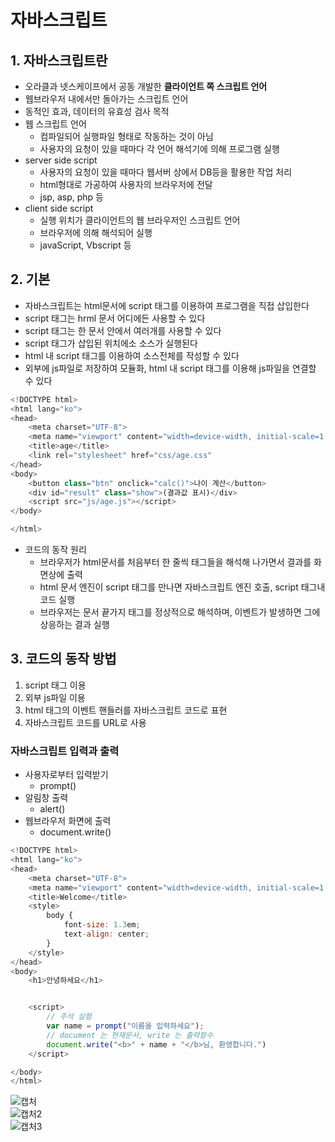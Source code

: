 # 자바스크립트
## 1. 자바스크립트란

- 오라클과 넷스케이프에서 공동 개발한 **클라이언트 쪽 스크립트 언어**
- 웹브라우저 내에서만 돌아가는 스크립트 언어
- 동적인 효과, 데이터의 유효성 검사 목적
- 웹 스크립트 언어
    - 컴파일되어 실행파일 형태로 작동하는 것이 아님
    - 사용자의 요청이 있을 때마다 각 언어 해석기에 의해 프로그램 실행
- server side script
    - 사용자의 요청이 있을 때마다 웹서버 상에서 DB등을 활용한 작업 처리
    - html형대로 가공하여 사용자의 브라우저에 전달
    - jsp, asp, php 등
- client side script
    - 실행 위치가 클라이언트의 웹 브라우저인 스크립트 언어
    - 브라우저에 의해 해석되어 실행
    - javaScript, Vbscript 등

## 2. 기본

- 자바스크립트는 html문서에 script 태그를 이용하여 프로그램을 직접 삽입한다
- script 태그는 hrml 문서 어디에든 사용할 수 있다
- script 태그는 한 문서 안에서 여러개를 사용할 수 있다
- script 태그가 삽입된 위치에소 소스가 실행된다
- html 내 script 태그를 이용하여 소스전체를 작성할 수 있다
- 외부에 js파일로 저장하여 모듈화, html 내 script 태그를 이용해 js파일을 연결할 수 있다



```javascript
<!DOCTYPE html>
<html lang="ko">
<head>
    <meta charset="UTF-8">
    <meta name="viewport" content="width=device-width, initial-scale=1.0">
    <title>age</title>
    <link rel="stylesheet" href="css/age.css"
</head>
<body>
    <button class="btn" onclick="calc()">나이 계산</button>
    <div id="result" class="show">(결과값 표시)</div>
    <script src="js/age.js"></script>
</body>

</html>
```

- 코드의 동작 원리
    - 브라우저가 html문서를 처음부터 한 줄씩 태그들을 해석해 나가면서 결과를 화면상에 출력
    - html 문서 엔진이 script 태그를 만나면 자바스크립트 엔진 호출, script 태그내 코드 실행
    - 브라우저는 문서 끝가지 태그를 정상적으로 해석하며, 이벤트가 발생하면 그에 상응하는 결과 실행

## 3. 코드의 동작 방법
1. script 태그 이용
2. 외부 js파일 이용
3. html 태그의 이벤트 핸들러를 자바스크립트 코드로 표현
4. 자바스크립트 코드를 URL로 사용

### 자바스크립트 입력과 출력 
- 사용자로부터 입력받기
    - prompt()
- 알림창 출력
    - alert()
- 웹브라우저 화면에 출력
    - document.write()
```javascript
<!DOCTYPE html>
<html lang="ko">
<head>
    <meta charset="UTF-8">
    <meta name="viewport" content="width=device-width, initial-scale=1.0">
    <title>Welcome</title>
    <style>
        body {
            font-size: 1.3em;
            text-align: center;
        }
    </style>
</head>
<body>
    <h1>안녕하세요</h1>


    <script>
        // 주석 실험
        var name = prompt("이름을 입력하세요");
        // document 는 현재문서, write 는 출력함수
        document.write("<b>" + name + "</b>님, 환영합니다.")
    </script>

</body>
</html>
```

![캡처](https://user-images.githubusercontent.com/99188096/162602371-3bd55820-9a06-4d18-a740-f6353ce8103f.PNG)   
![캡처2](https://user-images.githubusercontent.com/99188096/162602488-e11ecb5b-3418-4694-b515-0f113c8db373.PNG)   
![캡처3](https://user-images.githubusercontent.com/99188096/162602493-cf4666bb-cf1a-4a72-b4af-9e03b88a644a.PNG)





